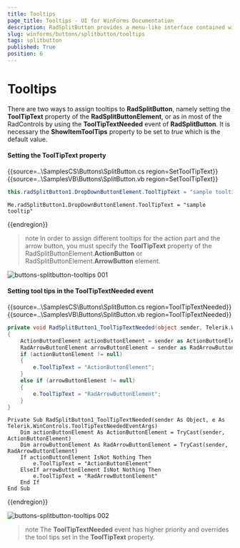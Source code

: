 ```yaml
---
title: Tooltips
page_title: Tooltips - UI for WinForms Documentation
description: RadSplitButton provides a menu-like interface contained within a button that can be placed anywhere on a form.
slug: winforms/buttons/splitbutton/tooltips
tags: splitbutton
published: True
position: 6 
---
```


# Tooltips

There are two ways to assign tooltips to __RadSplitButton__, namely setting the __ToolTipText__ property of the __RadSplitButtonElement__, or as in most of the RadControls by using the __ToolTipTextNeeded__ event of __RadSplitButton__. It is necessary the __ShowItemToolTips__ property to be set to *true* which is the default value.

#### Setting the ToolTipText property

{{source=..\SamplesCS\Buttons\SplitButton.cs region=SetToolTipText}} 
{{source=..\SamplesVB\Buttons\SplitButton.vb region=SetToolTipText}}

````C#
this.radSplitButton1.DropDownButtonElement.ToolTipText = "sample tooltip";

````
````VB.NET
Me.radSplitButton1.DropDownButtonElement.ToolTipText = "sample tooltip"

````

{{endregion}} 

>note In order to assign different tooltips for the action part and the arrow button, you must specify the __ToolTipText__ property of the RadSplitButtonElement.__ActionButton__ or RadSplitButtonElement.__ArrowButton__ element.

![buttons-splitbutton-tooltips 001](images/buttons-splitbutton-tooltips001.gif)

#### Setting tool tips in the ToolTipTextNeeded event

{{source=..\SamplesCS\Buttons\SplitButton.cs region=ToolTipTextNeeded}} 
{{source=..\SamplesVB\Buttons\SplitButton.vb region=ToolTipTextNeeded}}

````C#
private void RadSplitButton1_ToolTipTextNeeded(object sender, Telerik.WinControls.ToolTipTextNeededEventArgs e)
{
    ActionButtonElement actionButtonElement = sender as ActionButtonElement;
    RadArrowButtonElement arrowButtonElement = sender as RadArrowButtonElement;
    if (actionButtonElement != null)
    {
        e.ToolTipText = "ActionButtonElement";
    }
    else if (arrowButtonElement != null)
    {
        e.ToolTipText = "RadArrowButtonElement";
    }
}

````
````VB.NET
Private Sub RadSplitButton1_ToolTipTextNeeded(sender As Object, e As Telerik.WinControls.ToolTipTextNeededEventArgs)
    Dim actionButtonElement As ActionButtonElement = TryCast(sender, ActionButtonElement)
    Dim arrowButtonElement As RadArrowButtonElement = TryCast(sender, RadArrowButtonElement)
    If actionButtonElement IsNot Nothing Then
        e.ToolTipText = "ActionButtonElement"
    ElseIf arrowButtonElement IsNot Nothing Then
        e.ToolTipText = "RadArrowButtonElement"
    End If
End Sub

````

{{endregion}} 

![buttons-splitbutton-tooltips 002](images/buttons-splitbutton-tooltips002.gif)

>note The __ToolTipTextNeeded__ event has higher priority and overrides the tool tips set in  the __ToolTipText__ property.

